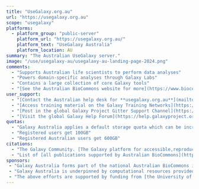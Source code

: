 ```yaml
---
title: "UseGalaxy.org.au"
url: "https://usegalaxy.org.au"
scope: "usegalaxy"
platforms:
  - platform_group: "public-server"
    platform_url: "https://usegalaxy.org.au/"
    platform_text: "UseGalaxy Australia"
    platform_location: AU
summary: "The Australian UseGalaxy server."
image: "/use/usegalaxy-au/usegalaxy-au-landing-page-2024.png"
comments:
  - "Supports Australian life scientists to perform data analyses"
  - "Powers domain-specific analyses through Galaxy Labs"
  - "Contains a large collection of core Galaxy tools"
  - "[See the Australian BioCommons website for more](https://www.biocommons.org.au/galaxy-australia)"
user_support:
  - "[Contact the Australian help desk for **usegalaxy.org.au**](mailto:help@genome.edu.au)"
  - "[Access training material on the Galaxy Training Networks](https://galaxy-au-training.github.io/tutorials/)"
  - "[Post in the global Galaxy Project Gitter Support Channel](https://gitter.im/galaxyproject/Lobby)"
  - "[Visit the global Galaxy Help Forum](https://help.galaxyproject.org/)"
quotas:
  - "Galaxy Australia applies a default storage quota which can be increased on request"
  - "Registered users get 100GB"
  - "Registered Australian users get 600GB"
citations:
  - "The Galaxy Community. [The Galaxy platform for accessible,reproducible, and collaborative data analyses: 2024 update](https://doi.org/10.1093/nar/gkae410), *Nucleic Acids Research*, Volume 52, Issue W1, 5 July 2024, Pages W83-W94"
  - "List of [all publications supported by Australian BioCommons](https://www.biocommons.org.au/publications), including Galaxy Australia"
sponsors:
 - "Galaxy Australia forms part of the national Australian BioCommons infrastructure and is managed by [QCIF](https://www.qcif.edu.au/), [the University of Melbourne](https://www.unimelb.edu.au/) and [AARNet](https://www.aarnet.edu.au/)"
 - "Galaxy Australia is underpinned by computational resources provided by [AARNet](https://www.aarnet.edu.au/), [ARDC Nectar Research Cloud](https://ardc.edu.au/services/ardc-nectar-research-cloud/), [the University of Melbourne](https://www.unimelb.edu.au/), [QCIF](https://www.qcif.edu.au/), [National Computational Infrastructure](http://nci.org.au/), [Pawsey Supercomputing Research Centre](https://pawsey.org.au/) and [Microsoft Azure](https://azure.microsoft.com/en-au)"
 - "The above efforts are supported by funding from [the University of Melbourne](https://www.unimelb.edu.au/) and [Bioplatforms Australia](https://bioplatforms.com/biocommons/). Bioplatforms Australia are enabled by [NCRIS](https://www.education.gov.au/national-collaborative-research-infrastructure-strategy-ncris)"
---
```

